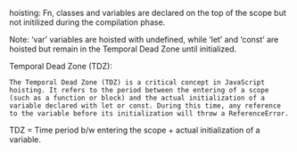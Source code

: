 hoisting: Fn, classes and variables are declared on the top of the scope but not initilized  during the compilation phase.

Note: 
    ‘var’ variables are hoisted with undefined, while ‘let’ and ‘const’ are hoisted but remain in the Temporal Dead Zone until initialized.

Temporal Dead Zone (TDZ):

    The Temporal Dead Zone (TDZ) is a critical concept in JavaScript hoisting. It refers to the period between the entering of a scope (such as a function or block) and the actual initialization of a variable declared with let or const. During this time, any reference to the variable before its initialization will throw a ReferenceError.

TDZ = Time period b/w entering the scope + actual initialization of a variable.
